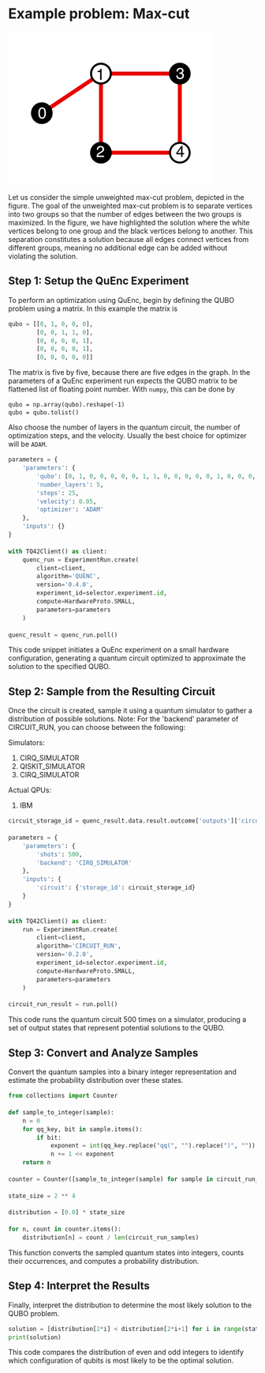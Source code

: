 # Example problem: Max-cut

![img.png](../images/maxcut.png)  

Let us consider the simple unweighted max-cut problem, depicted in the figure. The goal of the unweighted max-cut problem is to separate vertices into two groups so that the number of edges between the two groups is maximized. In the figure, we have highlighted the solution where the white vertices belong to one group and the black vertices belong to another. This separation constitutes a solution because all edges connect vertices from different groups, meaning no additional edge can be added without violating the solution.  

## Step 1: Setup the QuEnc Experiment
To perform an optimization using QuEnc, begin by defining the QUBO problem using a matrix. In this example the matrix is
```python
qubo = [[0, 1, 0, 0, 0],
        [0, 0, 1, 1, 0],
        [0, 0, 0, 0, 1],
        [0, 0, 0, 0, 1],
        [0, 0, 0, 0, 0]]
```

The matrix is five by five, because there are five edges in the graph. In the parameters of a QuEnc experiment run expects the QUBO matrix to be flattened list of floating point number. With `numpy`, this can be done by

```
qubo = np.array(qubo).reshape(-1)
qubo = qubo.tolist()
```

Also choose the number of layers in the quantum circuit, the number of optimization steps, and the velocity. Usually the best choice for optimizer will be `ADAM`.

```python
parameters = {
	'parameters': {
    	'qubo': [0, 1, 0, 0, 0, 0, 0, 1, 1, 0, 0, 0, 0, 0, 1, 0, 0, 0, 0, 1, 0, 0, 0, 0, 0],  
    	'number_layers': 5,
    	'steps': 25,
    	'velocity': 0.05,
    	'optimizer': 'ADAM'
	},
	'inputs': {}
}

with TQ42Client() as client:
	quenc_run = ExperimentRun.create(
    	client=client,
    	algorithm='QUENC',
        version='0.4.0',
    	experiment_id=selector.experiment.id,
    	compute=HardwareProto.SMALL,
    	parameters=parameters
	)

quenc_result = quenc_run.poll()
```

This code snippet initiates a QuEnc experiment on a small hardware configuration, generating a quantum circuit optimized to approximate the solution to the specified QUBO.

## Step 2: Sample from the Resulting Circuit
Once the circuit is created, sample it using a quantum simulator to gather a distribution of possible solutions.
Note: For the 'backend' parameter of CIRCUIT_RUN, you can choose between the following:

Simulators:
1. CIRQ_SIMULATOR
2. QISKIT_SIMULATOR
3. CIRQ_SIMULATOR

Actual QPUs:
1. IBM

```python
circuit_storage_id = quenc_result.data.result.outcome['outputs']['circuit']['storage_id']

parameters = {
	'parameters': {
    	'shots': 500,
    	'backend': 'CIRQ_SIMULATOR'
	},
	'inputs': {
    	'circuit': {'storage_id': circuit_storage_id}
	}
}

with TQ42Client() as client:
	run = ExperimentRun.create(
    	client=client,
    	algorithm='CIRCUIT_RUN',
        version='0.2.0',
    	experiment_id=selector.experiment.id,
    	compute=HardwareProto.SMALL,
    	parameters=parameters
	)

circuit_run_result = run.poll()
```

This code runs the quantum circuit 500 times on a simulator, producing a set of output states that represent potential solutions to the QUBO.

## Step 3: Convert and Analyze Samples
Convert the quantum samples into a binary integer representation and estimate the probability distribution over these states.

```python
from collections import Counter

def sample_to_integer(sample):
	n = 0
	for qq_key, bit in sample.items():
    	if bit:
        	exponent = int(qq_key.replace("qq(", "").replace(")", ""))
        	n += 1 << exponent
	return n

counter = Counter([sample_to_integer(sample) for sample in circuit_run_samples])

state_size = 2 ** 4

distribution = [0.0] * state_size

for n, count in counter.items():
	distribution[n] = count / len(circuit_run_samples)
```

This function converts the sampled quantum states into integers, counts their occurrences, and computes a probability distribution.

## Step 4: Interpret the Results
Finally, interpret the distribution to determine the most likely solution to the QUBO problem.

```python
solution = [distribution[2*i] < distribution[2*i+1] for i in range(state_size // 2)]
print(solution)
```

This code compares the distribution of even and odd integers to identify which configuration of qubits is most likely to be the optimal solution.

